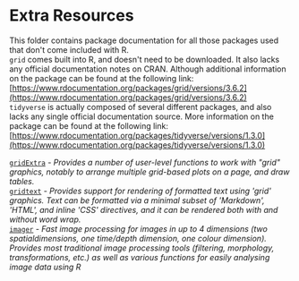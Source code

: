 # Extra Resources
This folder contains package documentation for all those packages used that don't come included with R.  
`grid` comes built into R, and doesn't need to be downloaded. It also lacks any official documentation notes on CRAN. Although additional information on the package can be found at the following link:  
[https://www.rdocumentation.org/packages/grid/versions/3.6.2](https://www.rdocumentation.org/packages/grid/versions/3.6.2)  
`tidyverse` is actually composed of several different packages, and also lacks any single official documentation source. More information on the package can be found at the following link:  
[https://www.rdocumentation.org/packages/tidyverse/versions/1.3.0](https://www.rdocumentation.org/packages/tidyverse/versions/1.3.0)  

[`gridExtra`](https://github.com/EdDataScienceEES/tutorial-de356/blob/master/extra_resources/gridExtra_documentation.pdf) - *Provides a number of user-level functions to work with "grid" graphics, notably to arrange multiple grid-based plots on a page, and draw tables.*  
[`gridtext`](https://github.com/EdDataScienceEES/tutorial-de356/blob/master/extra_resources/gridtext_documentation.pdf) - *Provides support for rendering of formatted text using 'grid' graphics. Text can be formatted via a minimal subset of 'Markdown', 'HTML', and inline 'CSS' directives, and it can be rendered both with and without word wrap.*  
[`imager`](https://github.com/EdDataScienceEES/tutorial-de356/blob/master/extra_resources/imager_documentation.pdf) - *Fast image processing for images in up to 4 dimensions (two spatialdimensions, one time/depth dimension, one colour dimension). Provides most traditional image processing tools (filtering, morphology, transformations, etc.) as well as various functions for easily analysing image data using R*

